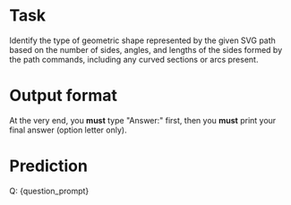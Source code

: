 # Task
Identify the type of geometric shape represented by the given SVG path based on the number of sides, angles, and lengths of the sides formed by the path commands, including any curved sections or arcs present.

# Output format
At the very end, you **must** type "Answer:" first, then you **must** print your final answer (option letter only).

# Prediction
Q: {question_prompt}